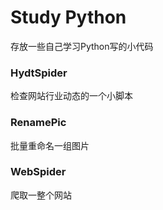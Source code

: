 # Study Python
存放一些自己学习Python写的小代码

### HydtSpider
检查网站行业动态的一个小脚本

### RenamePic
批量重命名一组图片

### WebSpider
爬取一整个网站

